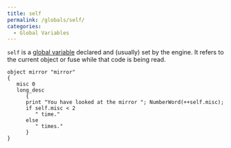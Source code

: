 ```yaml
---
title: self
permalink: /globals/self/
categories: 
  - Global Variables
---
```


`self` is a [global variable](Globals) declared and (usually)
set by the engine. It refers to the current object or fuse while that
code is being read.

    object mirror "mirror"
    {
       misc 0
       long_desc
          {
          print "You have looked at the mirror "; NumberWord(++self.misc);
          if self.misc < 2
             " time."
          else
             " times."
          }
    }

